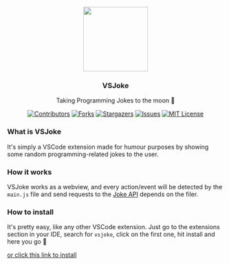 <div align="center">
  <br />
  <a href="https://github.com/azizbecha/vsjoke">
    <img src="https://user-images.githubusercontent.com/63454940/201515823-eab18016-29dc-4b56-b344-a72b26272c73.png" width="150" />
  </a>

  <h3 align="center">VSJoke</h3>
  <p>Taking Programming Jokes to the moon 🚀</p>

[![Contributors][contributors-shield]][contributors-url]
[![Forks][forks-shield]][forks-url]
[![Stargazers][stars-shield]][stars-url]
[![Issues][issues-shield]][issues-url]
[![MIT License][license-shield]][license-url]

</div>

### What is VSJoke

It's simply a VSCode extension made for humour purposes by showing some random programming-related jokes to the user.

### How it works

VSJoke works as a webview, and every action/event will be detected by the `main.js` file and send requests to the [Joke API](https://v2.jokeapi.dev/) depends on the filer.

### How to install

It's pretty easy, like any other VSCode extension.
Just go to the extensions section in your IDE, search for `vsjoke`, click on the first one, hit install and here you go 🚀

[or click this link to install](https://marketplace.visualstudio.com/items?itemName=azizbecha.vsjoke)

[contributors-shield]: https://img.shields.io/github/contributors/azizbecha/vsjoke.svg?style=for-the-badge
[contributors-url]: https://github.com/azizbecha/vsjoke/graphs/contributors
[forks-shield]: https://img.shields.io/github/forks/azizbecha/vsjoke.svg?style=for-the-badge
[forks-url]: https://github.com/azizbecha/vsjoke/network/members
[stars-shield]: https://img.shields.io/github/stars/azizbecha/vsjoke.svg?style=for-the-badge
[stars-url]: https://github.com/azizbecha/vsjoke/stargazers
[issues-shield]: https://img.shields.io/github/issues/azizbecha/vsjoke.svg?style=for-the-badge
[issues-url]: https://github.com/azizbecha/vsjoke/issues
[license-shield]: https://img.shields.io/github/license/azizbecha/vsjoke.svg?style=for-the-badge
[license-url]: https://github.com/azizbecha/vsjoke/blob/master/LICENSE.md
